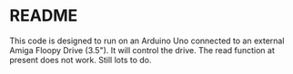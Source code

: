 # README
This code is designed to run on an Arduino Uno connected to an external Amiga Floopy Drive (3.5"). It will control the drive. The read function at present does not work. Still lots to do.
